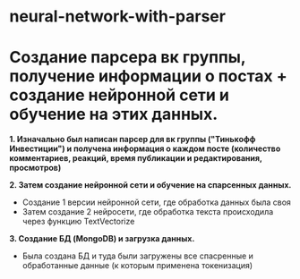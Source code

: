 # neural-network-with-parser
# **Создание парсера вк группы, получение информации о постах + создание нейронной сети и обучение на этих данных.**


**1. Изначально был написан парсер для вк группы ("Тинькофф Инвестиции") и получена информация о каждом посте (количество комментариев, реакций, время публикации и редактирования, просмотров)**
   
**2. Затем создание нейронной сети и обучение на спарсенных данных.**
   - Создание 1 версии нейронной сети, где обработка данных была своя
   - Затем создание 2 нейросети, где обработка текста происходила через функцию TextVectorize

**3. Создание БД (MongoDB) и загрузка данных.**
   - Была создана БД и туда были загружены все спасренные и обработанные данные (к которым применена токенизация)


   
